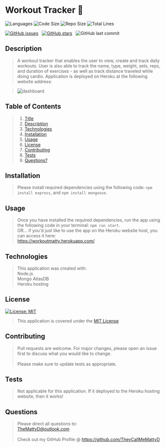 # Workout Tracker :muscle:

![Languages](https://img.shields.io/github/languages/count/theycallmemattyd/fitness-tracker)
![Code Size](https://img.shields.io/github/languages/code-size/theycallmemattyd/fitness-tracker)
![Repo Size](https://img.shields.io/github/repo-size/theycallmemattyd/fitness-tracker)
![Total Lines](https://img.shields.io/tokei/lines/github/theycallmemattyd/fitness-tracker)

[![GitHub issues](https://img.shields.io/github/issues/TheyCallMeMattyD/workout-tracker?style=for-the-badge)](https://github.com/TheyCallMeMattyD/workout-tracker/issues) &nbsp;
[![GitHub stars](https://img.shields.io/github/stars/TheyCallMeMattyD/workout-tracker?style=for-the-badge)](https://github.com/TheyCallMeMattyD/workout-tracker/stargazers) &nbsp;
![GitHub last commit](https://img.shields.io/github/last-commit/theycallmemattyd/workout-tracker?style=for-the-badge)  
  
## Description
>A workout tracker that enables the user to view, create and track daily workouts. User is also able to track the name, type, weight, sets, reps, and duration of exercises - as well as track distance traveled while doing cardio.  Application is deployed on Heroku at the following website address:  

>![dashboard](https://user-images.githubusercontent.com/66084799/102262069-9480d680-3ee0-11eb-84ea-0d3887e478fa.jpg)

## Table of Contents
>1. [Title](#Title)
>2. [Description](#Description)
>3. [Technologies](#Technologies)
>4. [Installation](#Installation)
>5. [Usage](#Usage)
>6. [License](#License)
>7. [Contributing](#Contributing)
>8. [Tests](#Tests)
>9. [Questions?](#Questions?)
  
## Installation
>Please install required dependencies using the following code: `npm install express`, and `npm install mongoose`.  
  
## Usage
>Once you have installed the required dependencies, run the app using the following code in your terminal: `npm run start`.  
>OR... if you'd just like to use the app on the Heroku website host, you can access it here:  
>https://workoutmatty.herokuapp.com/   

## Technologies
>This application was created with:  
> Node.js   
> Mongo AtlasDB  
> Heroku hosting  
  
## License
[![License: MIT](https://img.shields.io/badge/License-MIT-blue.svg)](https://opensource.org/licenses/MIT)
>This application is covered under the [MIT License](https://opensource.org/licenses/MIT)
  
## Contributing
>Pull requests are welcome. For major changes, please open an issue first to discuss what you would like to change.<br/><br/>
>Please make sure to update tests as appropriate.

## Tests
>Not applicable for this application. If it deployed to the Heroku hosting website, then it works!

  
## Questions  
>Please direct all questions to:  
TheMattyD@outlook.com<br/>  
Check out my GitHub Profile @ https://github.com/TheyCallMeMattyD  
